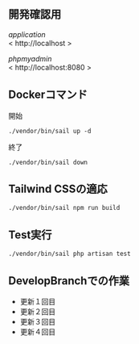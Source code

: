 <!-- readme.md -->

## 開発確認用

*application*  
< http://localhost >  

*phpmyadmin*  
< http://localhost:8080 >    

## Dockerコマンド

開始

```
./vendor/bin/sail up -d
```

終了

```
./vendor/bin/sail down
```

## Tailwind CSSの適応
```
./vendor/bin/sail npm run build
```

## Test実行

```
./vendor/bin/sail php artisan test
```


## DevelopBranchでの作業
- 更新１回目
- 更新２回目
- 更新３回目
- 更新４回目
